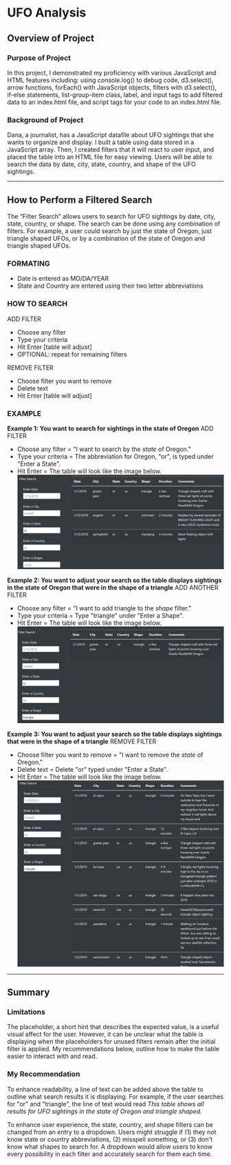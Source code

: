# UFO Analysis 

## Overview of Project
### Purpose of Project
In this project, I demonstrated my proficiency with various JavaScript and HTML features including: using console.log() to debug code, d3.select(), arrow functions, forEach() with JavaScript objects, filters with d3.select(), if-else statements, list-group-item class, label, and input tags to add filtered data to an index.html file, and script tags for your code to an index.html file. 

### Background of Project
Dana, a journalist, has a JavaScript datafile about UFO sightings that she wants to organize and display. I built a table using data stored in a JavaScript array. Then, I created filters that it will react to user input, and placed the table into an HTML file for easy viewing. Users will be able to search the data by date, city, state, country, and shape of the UFO sightings. 


---
## How to Perform a Filtered Search 
The “Filter Search” allows users to search for UFO sightings by date, city, state, country, or shape. The search can be done using any combination of filters. For example, a user could search by just the state of Oregon, just triangle shaped UFOs, or by a combination of the state of Oregon and triangle shaped UFOs.  

### FORMATING 
* Date is entered as MO/DA/YEAR
* State and Country are entered using their two letter abbreviations 

### HOW TO SEARCH 
ADD FILTER 
* Choose any filter  
* Type your criteria 
* Hit Enter [table will adjust] 
* OPTIONAL: repeat for remaining filters


REMOVE FILTER 
* Choose filter you want to remove
* Delete text
* Hit Enter [table will adjust]

    

### EXAMPLE
**Example 1: You want to search for sightings in the state of Oregon**
ADD FILTER 
* Choose any filter = "I want to search by the *state* of Oregon."  
* Type your criteria = The abbreviation for Oregon, "or", is typed under "Enter a State". 
* Hit Enter = The table will look like the image below. 
![filter_or](static/images/filter_or.png)

**Example 2: You want to adjust your search so the table displays sightings in the state of Oregon that were in the shape of a triangle**
ADD ANOTHER FILTER 
* Choose any filter = "I want to add triangle to the *shape* filter."  
* Type your criteria = Type "triangle" under "Enter a Shape". 
* Hit Enter = The table will look like the image below. 
![filter_or_triangle](static/images/filter_or_triangle.png)
 
**Example 3: You want to adjust your search so the table displays sightings that were in the shape of a triangle**
REMOVE FILTER 
* Choose filter you want to remove = "I want to remove the *state* of Oregon."  
* Delete text = Delete "or" typed under "Enter a State". 
* Hit Enter = The table will look like the image below. 
![filter_triangle ](static/images/filter_triangle.png)

---
## Summary
### Limitations 
The placeholder, a short hint that describes the expected value, is a useful visual affect for the user. However, it can be unclear what the table is displaying when the placeholders for unused filters remain after the initial filter is applied. My recommendations below, outline how to make the table easier to interact with and read. 

### My Recommendation 
To enhance readability, a line of text can be added above the table to outline what search results it is displaying. For example, if the user searches for "or" and "triangle", the line of text would read *This table shows all results for UFO sightings in the state of Oregon and triangle shaped.* 

To enhance user experience, the state, country, and shape filters can be changed from an entry to a dropdown. Users might struggle if (1) they not know state or country abbreviations, (2) misspell something, or (3) don't know what shapes to search for. A dropdown would allow users to know every possibility in each filter and accurately search for them each time. 

